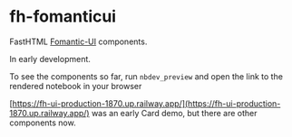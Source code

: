 # fh-fomanticui

FastHTML [Fomantic-UI](https://fomantic-ui.com/) components.

In early development.

To see the components so far, run `nbdev_preview` and open the link to the rendered notebook in your browser

[https://fh-ui-production-1870.up.railway.app/](https://fh-ui-production-1870.up.railway.app/) was an early Card demo, but there are other components now.